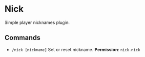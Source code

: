 # Nick

Simple player nicknames plugin.

## Commands

- `/nick [nickname]` Set or reset nickname.
  **Permission**: `nick.nick`
